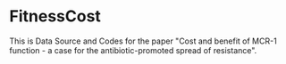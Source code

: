 # FitnessCost

This is Data Source and Codes for the paper "Cost and benefit of MCR-1 function - a case for the antibiotic-promoted spread of resistance".
